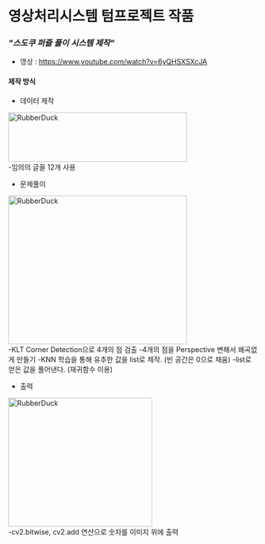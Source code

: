 # 영상처리시스템 텀프로젝트 작품

### *"스도쿠 퍼즐 풀이 시스템 제작"*

* 영상 : <https://www.youtube.com/watch?v=6yQHSXSXcJA>

#### 제작 방식
* 데이터 제작

<img src="https://user-images.githubusercontent.com/70309556/147243214-8949347f-5cdf-4ee0-8f21-c2adc2236cfc.png" width="360px" height="100px" title="px(픽셀) 크기 설정" alt="RubberDuck"></img><br/>
-임의의 글꼴 12개 사용

* 문제풀이

<img src="https://user-images.githubusercontent.com/70309556/147243624-7a9c3d1f-9f45-4b4b-b9ed-3c248b19b095.png" width="360px" height="300px" title="px(픽셀) 크기 설정" alt="RubberDuck"></img><br/>
-KLT Corner Detection으로 4개의 점 검출
-4개의 점을 Perspective 변해서 왜곡없게 만들기
-KNN 학습을 통해 유추한 값을 list로 제작. (빈 공간은 0으로 채움)
-list로 얻은 값을 풀어낸다. (재귀함수 이용)

* 출력

<img src="https://user-images.githubusercontent.com/70309556/147244236-d5a4913c-dc7d-44ea-820e-80159eea6be0.png" width="290px" height="260px" title="px(픽셀) 크기 설정" alt="RubberDuck"></img><br/>
-cv2.bitwise, cv2.add 연산으로 숫자를 이미지 위에 출력
